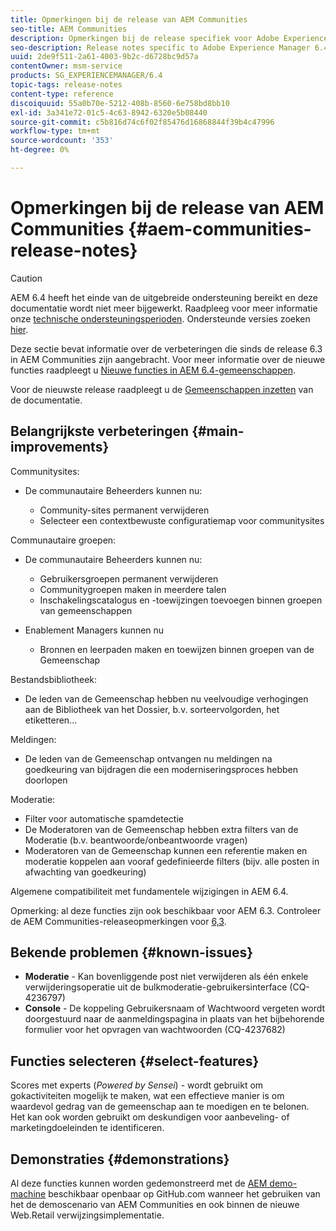 ```yaml
---
title: Opmerkingen bij de release van AEM Communities
seo-title: AEM Communities
description: Opmerkingen bij de release specifiek voor Adobe Experience Manager 6.4-gemeenschappen.
seo-description: Release notes specific to Adobe Experience Manager 6.4 Communities.
uuid: 2de9f511-2a61-4003-9b2c-d6728bc9d57a
contentOwner: msm-service
products: SG_EXPERIENCEMANAGER/6.4
topic-tags: release-notes
content-type: reference
discoiquuid: 55a0b70e-5212-408b-8560-6e758bd8bb10
exl-id: 3a341e72-01c5-4c63-8942-6320e5b08440
source-git-commit: c5b816d74c6f02f85476d16868844f39b4c47996
workflow-type: tm+mt
source-wordcount: '353'
ht-degree: 0%

---
```


# Opmerkingen bij de release van AEM Communities {#aem-communities-release-notes}

>[!CAUTION]
>
>AEM 6.4 heeft het einde van de uitgebreide ondersteuning bereikt en deze documentatie wordt niet meer bijgewerkt. Raadpleeg voor meer informatie onze [technische ondersteuningsperioden](https://helpx.adobe.com/support/programs/eol-matrix.html). Ondersteunde versies zoeken [hier](https://experienceleague.adobe.com/docs/).

Deze sectie bevat informatie over de verbeteringen die sinds de release 6.3 in AEM Communities zijn aangebracht. Voor meer informatie over de nieuwe functies raadpleegt u [Nieuwe functies in AEM 6.4-gemeenschappen](/help/communities/whats-new-aem-communities.md).

Voor de nieuwste release raadpleegt u de [Gemeenschappen inzetten](/help/communities/deploy-communities.md#latest-releases) van de documentatie.

## Belangrijkste verbeteringen {#main-improvements}

Communitysites:

* De communautaire Beheerders kunnen nu:

   * Community-sites permanent verwijderen
   * Selecteer een contextbewuste configuratiemap voor communitysites

Communautaire groepen:

* De communautaire Beheerders kunnen nu:

   * Gebruikersgroepen permanent verwijderen
   * Communitygroepen maken in meerdere talen
   * Inschakelingscatalogus en -toewijzingen toevoegen binnen groepen van gemeenschappen

* Enablement Managers kunnen nu

   * Bronnen en leerpaden maken en toewijzen binnen groepen van de Gemeenschap

Bestandsbibliotheek:

* De leden van de Gemeenschap hebben nu veelvoudige verhogingen aan de Bibliotheek van het Dossier, b.v. sorteervolgorden, het etiketteren...

Meldingen:

* De leden van de Gemeenschap ontvangen nu meldingen na goedkeuring van bijdragen die een moderniseringsproces hebben doorlopen

Moderatie:

* Filter voor automatische spamdetectie
* De Moderatoren van de Gemeenschap hebben extra filters van de Moderatie (b.v. beantwoorde/onbeantwoorde vragen)
* Moderatoren van de Gemeenschap kunnen een referentie maken en moderatie koppelen aan vooraf gedefinieerde filters (bijv. alle posten in afwachting van goedkeuring)

Algemene compatibiliteit met fundamentele wijzigingen in AEM 6.4.

Opmerking: al deze functies zijn ook beschikbaar voor AEM 6.3. Controleer de AEM Communities-releaseopmerkingen voor [6,3](https://helpx.adobe.com/experience-manager/6-3/release-notes.html).

## Bekende problemen {#known-issues}

* **Moderatie** - Kan bovenliggende post niet verwijderen als één enkele verwijderingsoperatie uit de bulkmoderatie-gebruikersinterface (CQ-4236797)
* **Console** - De koppeling Gebruikersnaam of Wachtwoord vergeten wordt doorgestuurd naar de aanmeldingspagina in plaats van het bijbehorende formulier voor het opvragen van wachtwoorden (CQ-4237682)

## Functies selecteren {#select-features}

Scores met experts (*Powered by Sensei*) - wordt gebruikt om gokactiviteiten mogelijk te maken, wat een effectieve manier is om waardevol gedrag van de gemeenschap aan te moedigen en te belonen. Het kan ook worden gebruikt om deskundigen voor aanbeveling- of marketingdoeleinden te identificeren.

## Demonstraties {#demonstrations}

Al deze functies kunnen worden gedemonstreerd met de [AEM demo-machine](https://github.com/Adobe-Marketing-Cloud/aem-demo-machine/wiki) beschikbaar openbaar op GitHub.com wanneer het gebruiken van het de demoscenario van AEM Communities en ook binnen de nieuwe Web.Retail verwijzingsimplementatie.
